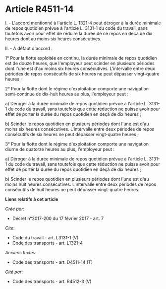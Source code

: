 # Article R4511-14

I. - L'accord mentionné à l'article L. 1321-4 peut déroger à la durée minimale de repos quotidien prévue à l'article L.
3131-1 du code du travail, sans toutefois avoir pour effet de réduire la durée de ce repos en deçà de dix heures dont au
moins six heures consécutives. 

II. - A défaut d'accord : 

1° Pour la flotte exploitée en continu, la durée minimale de repos quotidien est de douze heures, que l'employeur peut
scinder en plusieurs périodes dont l'une est d'au moins six heures consécutives. L'intervalle entre deux périodes de repos
consécutifs de six heures ne peut dépasser vingt-quatre heures ; 

2° Pour la flotte dont le régime d'exploitation comporte une navigation semi-continue de dix-huit heures au plus, l'employeur
peut : 

a) Déroger à la durée minimale de repos quotidien prévue à l'article L. 3131-1 du code du travail, sans toutefois que cette
réduction ne puisse avoir pour effet de porter la durée du repos quotidien en deçà de dix heures ; 

b) Scinder le repos quotidien en plusieurs périodes dont l'une est d'au moins six heures consécutives. L'intervalle entre
deux périodes de repos consécutifs de six heures ne peut dépasser vingt-quatre heures ; 

3° Pour la flotte dont le régime d'exploitation comporte une navigation diurne de quatorze heures au plus, l'employeur
peut : 

a) Déroger à la durée minimale de repos quotidien prévue à l'article L. 3131-1 du code du travail, sans toutefois que cette
réduction ne puisse avoir pour effet de porter la durée du repos quotidien en deçà de dix heures ; 

b) Scinder le repos quotidien en plusieurs périodes dont l'une est d'au moins huit heures consécutives. L'intervalle entre
deux périodes de repos consécutifs de huit heures ne peut dépasser vingt-quatre heures.

**Liens relatifs à cet article**

_Créé par_:

  - Décret n°2017-200 du 17 février 2017 - art. 7

_Cite_:

  - Code du travail - art. L3131-1 (V)
  - Code des transports - art. L1321-4

_Anciens textes_:

  - Code des transports - art. D4511-14 (T)

_Cité par_:

  - Code des transports - art. R4512-3 (V)
